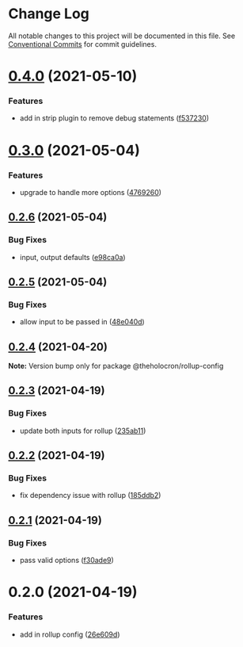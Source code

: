 # Change Log

All notable changes to this project will be documented in this file.
See [Conventional Commits](https://conventionalcommits.org) for commit guidelines.

# [0.4.0](https://github.com/the-holocron/threepio/compare/@theholocron/rollup-config@0.3.0...@theholocron/rollup-config@0.4.0) (2021-05-10)


### Features

* add in strip plugin to remove debug statements ([f537230](https://github.com/the-holocron/threepio/commit/f537230063d04a14d78e514641cf1449ac8dee3c))





# [0.3.0](https://github.com/the-holocron/threepio/compare/@theholocron/rollup-config@0.2.6...@theholocron/rollup-config@0.3.0) (2021-05-04)


### Features

* upgrade to handle more options ([4769260](https://github.com/the-holocron/threepio/commit/47692603dcf3934bdaeeec14e1009491786872b8))





## [0.2.6](https://github.com/the-holocron/threepio/compare/@theholocron/rollup-config@0.2.5...@theholocron/rollup-config@0.2.6) (2021-05-04)


### Bug Fixes

* input, output defaults ([e98ca0a](https://github.com/the-holocron/threepio/commit/e98ca0a7870967854edfdefc666c556a40f35d47))





## [0.2.5](https://github.com/the-holocron/threepio/compare/@theholocron/rollup-config@0.2.4...@theholocron/rollup-config@0.2.5) (2021-05-04)


### Bug Fixes

* allow input to be passed in ([48e040d](https://github.com/the-holocron/threepio/commit/48e040dd9009c0024e5facbb0243ba7c29096109))





## [0.2.4](https://github.com/the-holocron/threepio/compare/@theholocron/rollup-config@0.2.3...@theholocron/rollup-config@0.2.4) (2021-04-20)

**Note:** Version bump only for package @theholocron/rollup-config





## [0.2.3](https://github.com/the-holocron/threepio/compare/@theholocron/rollup-config@0.2.2...@theholocron/rollup-config@0.2.3) (2021-04-19)


### Bug Fixes

* update both inputs for rollup ([235ab11](https://github.com/the-holocron/threepio/commit/235ab110bd70fcc26065f8cbf211c5c384252c55))





## [0.2.2](https://github.com/the-holocron/threepio/compare/@theholocron/rollup-config@0.2.1...@theholocron/rollup-config@0.2.2) (2021-04-19)


### Bug Fixes

* fix dependency issue with rollup ([185ddb2](https://github.com/the-holocron/threepio/commit/185ddb2031cc878d24e0006a41e7701d97548a33))





## [0.2.1](https://github.com/the-holocron/threepio/compare/@theholocron/rollup-config@0.2.0...@theholocron/rollup-config@0.2.1) (2021-04-19)


### Bug Fixes

* pass valid options ([f30ade9](https://github.com/the-holocron/threepio/commit/f30ade9f613996c8bf7b72bf3bbc0096655bcbfa))





# 0.2.0 (2021-04-19)


### Features

* add in rollup config ([26e609d](https://github.com/the-holocron/threepio/commit/26e609d61720bcb9f623ef5e958247aac53f55f2))
